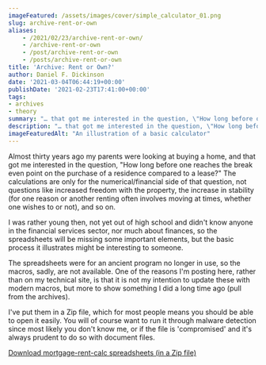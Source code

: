```yaml
---
imageFeatured: /assets/images/cover/simple_calculator_01.png
slug: archive-rent-or-own
aliases:
    - /2021/02/23/archive-rent-or-own/
    - /archive-rent-or-own
    - /post/archive-rent-or-own
    - /posts/archive-rent-or-own
title: 'Archive: Rent or Own?'
author: Daniel F. Dickinson
date: '2021-03-04T06:44:19+00:00'
publishDate: '2021-02-23T17:41:00+00:00'
tags:
- archives
- theory
summary: "… that got me interested in the question, \"How long before one reaches the break even point on the purchase of a residence compared to a lease?\""
description: "… that got me interested in the question, \"How long before one reaches the break even point on the purchase of a residence compared to a lease?\""
imageFeaturedAlt: "An illustration of a basic calculator"
---
```


Almost thirty years ago my parents were looking at buying a home, and that got me interested in the question, "How long before one reaches the break even point on the purchase of a residence compared to a lease?" The calculations are only for the numerical/financial side of that question, not questions like increased freedom with the property, the increase in stability (for one reason or another renting often involves moving at times, whether one wishes to or not), and so on.

I was rather young then, not yet out of high school and didn't know anyone in the financial services sector, nor much about finances, so the spreadsheets will be missing some important elements, but the basic process it illustrates might be interesting to someone.

The spreadsheets were for an ancient program no longer in use, so the macros, sadly, are not available. One of the reasons I'm posting here, rather than on my technical site, is that it is not my intention to update these with modern macros, but more to show something I did a long time ago (pull from the archives).

I've put them in a Zip file, which for most people means you should be able to open it easily. You will of course want to run it through malware detection since most likely you don't know me, or if the file is 'compromised' and it's always prudent to do so with document files.

[Download mortgage-rent-calc spreadsheets (in a Zip file)](../assets/files/mortgage-rent-calc.zip)
